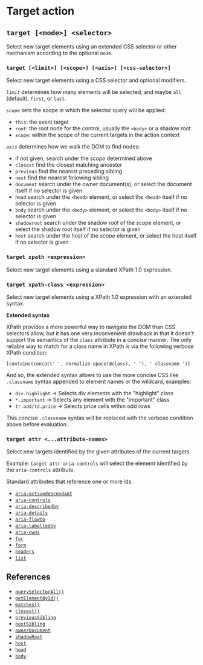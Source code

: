 # Target action

## `target [<mode>] <selector>`

Select new target elements using an extended CSS selector or other mechanism
according to the optional `mode`.

### `target [<limit>] [<scope>] [<axis>] [<css-selector>]`

Select new target elements using a CSS selector and optional modifiers.

_`limit`_ determines how many elements will be selected, and maybe `all`
(default), `first`, or `last`.

_`scope`_ sets the scope in which the selector query will be applied:

- `this`: the event target
- `root`: the root node for the control, usually the `<body>` or a shadow root
- `scope`: within the scope of the current targets in the action context

_`axis`_ determines how we walk the DOM to find nodes:

- if not given, search under the _scope_ determined above
- `closest` find the closest matching ancestor
- `previous` find the nearest preceding sibling
- `next` find the nearest following sibling
- `document` search under the owner document(s), or select the document itself
  if no selector is given
- `head` search under the `<head>` element, or select the `<head>` itself if no
  selector is given
- `body` search under the `<body>` element, or select the `<body>` itself if no
  selector is given
- `shadowroot` search under the shadow root of the _scope_ element, or select
  the shadow root itself if no selector is given
- `host` search under the host of the _scope_ element, or select the host itself
  if no selector is given

### `target xpath <expression>`

Select new target elements using a standard XPath 1.0 expression.

### `target xpath-class <expression>`

Select new target elements using a XPath 1.0 expression with an extended syntax.

**Extended syntax**

XPath provides a more powerful way to navigate the DOM than CSS selectors allow,
but it has one very inconvenient drawback in that it doesn't support the
semantics of the `class` attribute in a concise manner. The only reliable way to
match for a class name in XPath is via the following verbose XPath condition:

`[contains(concat(' ', normalize-space(@class), ' '), ' classname ')]`

And so, the extended syntax allows to use the more concise CSS like `.classname`
syntax appended to element names or the wildcard, examples:

- `div.highlight` → Selects div elements with the "highlight" class
- `*.important` → Selects any element with the "important" class
- `tr.odd/td.price` → Selects price cells within odd rows

This concise `.classname` syntax will be replaced with the verbose condition
above before evaluation.

### `target attr <...attribute-names>`

Select new targets identified by the given attributes of the current targets.

Example: `target attr aria-controls` will select the element identified by the
`aria-controls` attribute.

Standard attributes that reference one or more ids:

- [`aria-activedescendant`](https://developer.mozilla.org/docs/Web/Accessibility/ARIA/Reference/Attributes/aria-activedescendant)
- [`aria-controls`](https://developer.mozilla.org/docs/Web/Accessibility/ARIA/Reference/Attributes/aria-controls)
- [`aria-describedby`](https://developer.mozilla.org/docs/Web/Accessibility/ARIA/Reference/Attributes/aria-describedby)
- [`aria-details`](https://developer.mozilla.org/docs/Web/Accessibility/ARIA/Reference/Attributes/aria-details)
- [`aria-flowto`](https://developer.mozilla.org/docs/Web/Accessibility/ARIA/Reference/Attributes/aria-flowto)
- [`aria-labelledby`](https://developer.mozilla.org/docs/Web/Accessibility/ARIA/Reference/Attributes/aria-labelledby)
- [`aria-owns`](https://developer.mozilla.org/docs/Web/Accessibility/ARIA/Reference/Attributes/aria-owns)
- [`for`](https://developer.mozilla.org/docs/Web/HTML/Attributes/for)
- [`form`](https://developer.mozilla.org/docs/Web/HTML/Element/input#form)
- [`headers`](https://developer.mozilla.org/docs/Web/HTML/Element/td#headers)
- [`list`](https://developer.mozilla.org/docs/Web/HTML/Element/input#list)

## References

- [`querySelectorAll()`](https://developer.mozilla.org/docs/Web/API/Document/querySelectorAll)
- [`getElementById()`](https://developer.mozilla.org/docs/Web/API/Document/getElementById)
- [`matches()`](https://developer.mozilla.org/docs/Web/API/Element/matches)
- [`closest()`](https://developer.mozilla.org/docs/Web/API/Element/closest)
- [`previousSibling`](https://developer.mozilla.org/docs/Web/API/Node/previousSibling)
- [`nextSibling`](https://developer.mozilla.org/docs/Web/API/Node/nextSibling)
- [`ownerDocument`](https://developer.mozilla.org/docs/Web/API/Node/ownerDocument)
- [`shadowRoot`](https://developer.mozilla.org/docs/Web/API/Element/shadowRoot)
- [`host`](https://developer.mozilla.org/docs/Web/API/ShadowRoot/host)
- [`head`](https://developer.mozilla.org/docs/Web/API/Document/head)
- [`body`](https://developer.mozilla.org/docs/Web/API/Document/body)
